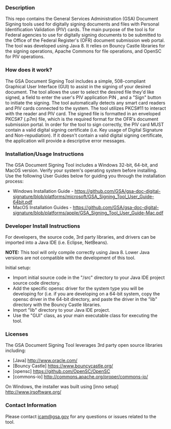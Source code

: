 ### Description
This repo contains the General Services Administration (GSA) Document Signing tools used for digitally signing documents and files with Personal Identification Validation (PIV) cards. The main purpose of the tool is for Federal agencies to use for digitally signing documents to be submitted to the Office of the Federal Register's (OFR) document submission web portal. The tool was developed using Java 8. It relies on Bouncy Castle libraries for the signing operations, Apache Commons for file operations, and OpenSC for PIV operations.

### How does it work?
The GSA Document Signing Tool includes a simple, 508-compliant Graphical User Interface (GUI) to assist in the signing of your desired document. The tool allows the user to select the desired file they'd like signed, a field to enter the user's PIV application PIN , and a "Sign" button to initiate the signing. The tool automatically detects any smart card readers and PIV cards connected to the system. The tool utilizes PKCS#11 to interact with the reader and PIV card. The signed file is formatted in an enveloped PKCS#7 (.p7m) file, which is the required format for the OFR's document submission portal. In order for the tool to sign correctly, the PIV card MUST contain a valid digital signing certificate (i.e. Key usage of Digital Signature and Non-repudiation). If it doesn't contain a valid digital signing certificate, the application will provide a descriptive error messages.

### Installation/Usage Instructions

The GSA Document Signing Tool includes a Windows 32-bit, 64-bit, and MacOS version. Verify your system's operating system before installing. Use the following User Guides below for guiding you through the installation process:

* Windows Installation Guide - https://github.com/GSA/gsa-doc-digital-signature/blob/platforms/microsoft/GSA_Signing_Tool_User_Guide-64bit.pdf
* MacOS Installation Guides - https://github.com/GSA/gsa-doc-digital-signature/blob/platforms/apple/GSA_Signing_Tool_User_Guide-Mac.pdf

### Developer Install Instructions

For developers, the source code, 3rd party libraries, and drivers can be imported into a Java IDE (i.e. Eclipse, NetBeans).

**NOTE:** This tool will only compile correctly using Java 8. Lower Java versions are not compatible with the development of this tool.

Initial setup:
* Import initial source code in the "/src" directory to your Java IDE project source code directory.
* Add the specific opensc driver for the system type you will be developing for (i.e. if you are developing on a 64-bit system, copy the opensc driver in the 64-bit directory, and paste the driver in the "lib" directory with the Bouncy Castle libraries.
* Import "lib" directory to your Java IDE project.
* Use the "GUI" class, as your main executable class for executing the tool.

### Licenses

The GSA Document Signing Tool leverages 3rd party open source libraries including:
* [Java] http://www.oracle.com/
* [Bouncy Castle] https://www.bouncycastle.org/
* [opensc] https://github.com/OpenSC/OpenSC
* [commons-io] http://commons.apache.org/proper/commons-io/

On Windows, the installer was built using [inno setup] http://www.jrsoftware.org/

### Contact Information

Please contact icam@gsa.gov for any questions or issues related to the tool.
